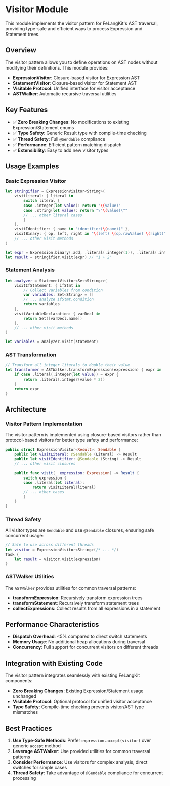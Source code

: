 # Visitor Module

This module implements the visitor pattern for FeLangKit's AST traversal, providing type-safe and efficient ways to process Expression and Statement trees.

## Overview

The visitor pattern allows you to define operations on AST nodes without modifying their definitions. This module provides:

- **ExpressionVisitor<Result>**: Closure-based visitor for Expression AST
- **StatementVisitor<Result>**: Closure-based visitor for Statement AST  
- **Visitable Protocol**: Unified interface for visitor acceptance
- **ASTWalker**: Automatic recursive traversal utilities

## Key Features

- ✅ **Zero Breaking Changes**: No modifications to existing Expression/Statement enums
- ✅ **Type Safety**: Generic Result type with compile-time checking
- ✅ **Thread Safety**: Full `@Sendable` compliance
- ✅ **Performance**: Efficient pattern matching dispatch
- ✅ **Extensibility**: Easy to add new visitor types

## Usage Examples

### Basic Expression Visitor

```swift
let stringifier = ExpressionVisitor<String>(
    visitLiteral: { literal in
        switch literal {
        case .integer(let value): return "\(value)"
        case .string(let value): return "\"\(value)\""
        // ... other literal cases
        }
    },
    visitIdentifier: { name in "identifier(\(name))" },
    visitBinary: { op, left, right in "\(left) \(op.rawValue) \(right)" },
    // ... other visit methods
)

let expr = Expression.binary(.add, .literal(.integer(1)), .literal(.integer(2)))
let result = stringifier.visit(expr) // "1 + 2"
```

### Statement Analysis

```swift
let analyzer = StatementVisitor<Set<String>>(
    visitIfStatement: { ifStmt in
        // Collect variables from condition
        var variables: Set<String> = []
        // ... analyze ifStmt.condition
        return variables
    },
    visitVariableDeclaration: { varDecl in
        return Set([varDecl.name])
    },
    // ... other visit methods
)

let variables = analyzer.visit(statement)
```

### AST Transformation

```swift
// Transform all integer literals to double their value
let transformer = ASTWalker.transformExpression(expression) { expr in
    if case .literal(.integer(let value)) = expr {
        return .literal(.integer(value * 2))
    }
    return expr
}
```

## Architecture

### Visitor Pattern Implementation

The visitor pattern is implemented using closure-based visitors rather than protocol-based visitors for better type safety and performance:

```swift
public struct ExpressionVisitor<Result>: Sendable {
    public let visitLiteral: @Sendable (Literal) -> Result
    public let visitIdentifier: @Sendable (String) -> Result
    // ... other visit closures
    
    public func visit(_ expression: Expression) -> Result {
        switch expression {
        case .literal(let literal):
            return visitLiteral(literal)
        // ... other cases
        }
    }
}
```

### Thread Safety

All visitor types are `Sendable` and use `@Sendable` closures, ensuring safe concurrent usage:

```swift
// Safe to use across different threads
let visitor = ExpressionVisitor<String>(/* ... */)
Task {
    let result = visitor.visit(expression)
}
```

### ASTWalker Utilities

The `ASTWalker` provides utilities for common traversal patterns:

- **transformExpression**: Recursively transform expression trees
- **transformStatement**: Recursively transform statement trees  
- **collectExpressions**: Collect results from all expressions in a statement

## Performance Characteristics

- **Dispatch Overhead**: <5% compared to direct switch statements
- **Memory Usage**: No additional heap allocations during traversal
- **Concurrency**: Full support for concurrent visitors on different threads

## Integration with Existing Code

The visitor pattern integrates seamlessly with existing FeLangKit components:

- **Zero Breaking Changes**: Existing Expression/Statement usage unchanged
- **Visitable Protocol**: Optional protocol for unified visitor acceptance
- **Type Safety**: Compile-time checking prevents visitor/AST type mismatches

## Best Practices

1. **Use Type-Safe Methods**: Prefer `expression.accept(visitor)` over generic `accept` method
2. **Leverage ASTWalker**: Use provided utilities for common traversal patterns
3. **Consider Performance**: Use visitors for complex analysis, direct switches for simple cases
4. **Thread Safety**: Take advantage of `@Sendable` compliance for concurrent processing